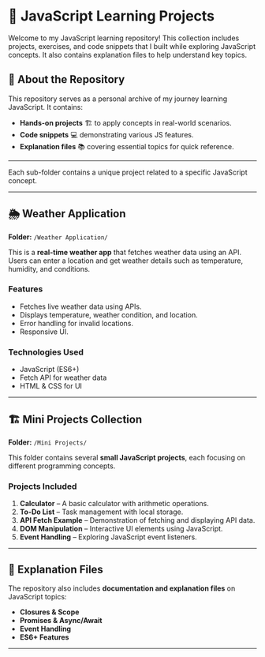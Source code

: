 # 🚀 JavaScript Learning Projects

Welcome to my JavaScript learning repository! This collection includes projects, exercises, and code snippets that I built while exploring JavaScript concepts. It also contains explanation files to help understand key topics.

## 📌 About the Repository

This repository serves as a personal archive of my journey learning JavaScript. It contains:
- **Hands-on projects** 🏗️ to apply concepts in real-world scenarios.
- **Code snippets** 💻 demonstrating various JS features.
- **Explanation files** 📚 covering essential topics for quick reference.
------------------------------------------------------------------------------------------------------------------

Each sub-folder contains a unique project related to a specific JavaScript concept.

---

## 🌦️ Weather Application
**Folder:** `/Weather Application/`

This is a **real-time weather app** that fetches weather data using an API. Users can enter a location and get weather details such as temperature, humidity, and conditions.

### **Features**
- Fetches live weather data using APIs.
- Displays temperature, weather condition, and location.
- Error handling for invalid locations.
- Responsive UI.

### **Technologies Used**
- JavaScript (ES6+)
- Fetch API for weather data
- HTML & CSS for UI

---

## 🏗️ Mini Projects Collection
**Folder:** `/Mini Projects/`

This folder contains several **small JavaScript projects**, each focusing on different programming concepts.

### **Projects Included**
1. **Calculator** – A basic calculator with arithmetic operations.
2. **To-Do List** – Task management with local storage.
3. **API Fetch Example** – Demonstration of fetching and displaying API data.
4. **DOM Manipulation** – Interactive UI elements using JavaScript.
5. **Event Handling** – Exploring JavaScript event listeners.

----------------------------------------------------------------------------------------------------------------------

## 📝 Explanation Files
The repository also includes **documentation and explanation files** on JavaScript topics:
- **Closures & Scope**
- **Promises & Async/Await**
- **Event Handling**
- **ES6+ Features**

--------------------------------------------------------------------------------------------------------------------------
